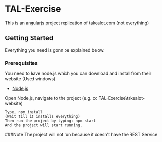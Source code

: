 # TAL-Exercise

This is an angularjs project replication of takealot.com (not everything)

## Getting Started
Everything you need is gonn be explained below.

### Prerequisites

You need to have node.js which you can download and install from their website (Used windows)
* [Node.js](https://nodejs.org/en/download/)

Open Node.js, navigate to the project (e.g. cd TAL-Exercise\takealot-website)
```
Type, npm install 
(Wait till it installs everything)
Then run the project by typing: npm start
And the project will start running.

```
###Note
The project will not run because it doesn't have the REST Service
